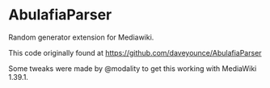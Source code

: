 # AbulafiaParser

Random generator extension for Mediawiki.

This code originally found at https://github.com/daveyounce/AbulafiaParser

Some tweaks were made by @modality to get this working with MediaWiki 1.39.1.
